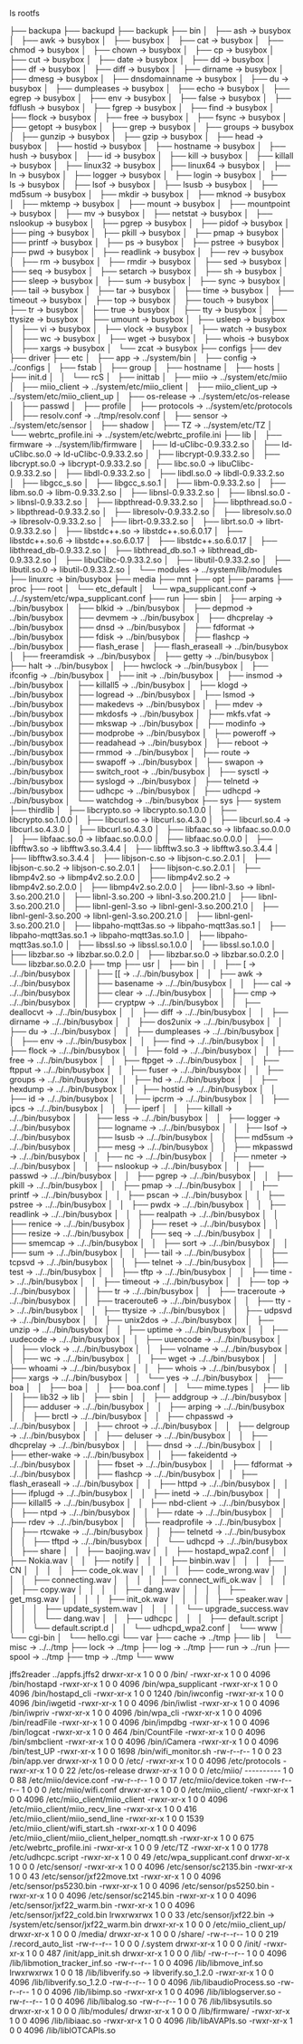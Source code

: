ls rootfs

├── backupa
├── backupd
├── backupk
├── bin
│   ├── ash -> busybox
│   ├── awk -> busybox
│   ├── busybox
│   ├── cat -> busybox
│   ├── chmod -> busybox
│   ├── chown -> busybox
│   ├── cp -> busybox
│   ├── cut -> busybox
│   ├── date -> busybox
│   ├── dd -> busybox
│   ├── df -> busybox
│   ├── diff -> busybox
│   ├── dirname -> busybox
│   ├── dmesg -> busybox
│   ├── dnsdomainname -> busybox
│   ├── du -> busybox
│   ├── dumpleases -> busybox
│   ├── echo -> busybox
│   ├── egrep -> busybox
│   ├── env -> busybox
│   ├── false -> busybox
│   ├── fdflush -> busybox
│   ├── fgrep -> busybox
│   ├── find -> busybox
│   ├── flock -> busybox
│   ├── free -> busybox
│   ├── fsync -> busybox
│   ├── getopt -> busybox
│   ├── grep -> busybox
│   ├── groups -> busybox
│   ├── gunzip -> busybox
│   ├── gzip -> busybox
│   ├── head -> busybox
│   ├── hostid -> busybox
│   ├── hostname -> busybox
│   ├── hush -> busybox
│   ├── id -> busybox
│   ├── kill -> busybox
│   ├── killall -> busybox
│   ├── linux32 -> busybox
│   ├── linux64 -> busybox
│   ├── ln -> busybox
│   ├── logger -> busybox
│   ├── login -> busybox
│   ├── ls -> busybox
│   ├── lsof -> busybox
│   ├── lsusb -> busybox
│   ├── md5sum -> busybox
│   ├── mkdir -> busybox
│   ├── mknod -> busybox
│   ├── mktemp -> busybox
│   ├── mount -> busybox
│   ├── mountpoint -> busybox
│   ├── mv -> busybox
│   ├── netstat -> busybox
│   ├── nslookup -> busybox
│   ├── pgrep -> busybox
│   ├── pidof -> busybox
│   ├── ping -> busybox
│   ├── pkill -> busybox
│   ├── pmap -> busybox
│   ├── printf -> busybox
│   ├── ps -> busybox
│   ├── pstree -> busybox
│   ├── pwd -> busybox
│   ├── readlink -> busybox
│   ├── rev -> busybox
│   ├── rm -> busybox
│   ├── rmdir -> busybox
│   ├── sed -> busybox
│   ├── seq -> busybox
│   ├── setarch -> busybox
│   ├── sh -> busybox
│   ├── sleep -> busybox
│   ├── sum -> busybox
│   ├── sync -> busybox
│   ├── tail -> busybox
│   ├── tar -> busybox
│   ├── time -> busybox
│   ├── timeout -> busybox
│   ├── top -> busybox
│   ├── touch -> busybox
│   ├── tr -> busybox
│   ├── true -> busybox
│   ├── tty -> busybox
│   ├── ttysize -> busybox
│   ├── umount -> busybox
│   ├── usleep -> busybox
│   ├── vi -> busybox
│   ├── vlock -> busybox
│   ├── watch -> busybox
│   ├── wc -> busybox
│   ├── wget -> busybox
│   ├── whois -> busybox
│   ├── xargs -> busybox
│   └── zcat -> busybox
├── configs
├── dev
├── driver
├── etc
│   ├── app -> ../system/bin
│   ├── config -> ../configs
│   ├── fstab
│   ├── group
│   ├── hostname
│   ├── hosts
│   ├── init.d
│   │   └── rcS
│   ├── inittab
│   ├── miio -> ../system/etc/miio
│   ├── miio_client -> ../system/etc/miio_client
│   ├── miio_client_up -> ../system/etc/miio_client_up
│   ├── os-release -> ../system/etc/os-release
│   ├── passwd
│   ├── profile
│   ├── protocols -> ../system/etc/protocols
│   ├── resolv.conf -> ../tmp/resolv.conf
│   ├── sensor -> ../system/etc/sensor
│   ├── shadow
│   ├── TZ -> ../system/etc/TZ
│   └── webrtc_profile.ini -> ../system/etc/webrtc_profile.ini
├── lib
│   ├── firmware -> ../system/lib/firmware
│   ├── ld-uClibc-0.9.33.2.so
│   ├── ld-uClibc.so.0 -> ld-uClibc-0.9.33.2.so
│   ├── libcrypt-0.9.33.2.so
│   ├── libcrypt.so.0 -> libcrypt-0.9.33.2.so
│   ├── libc.so.0 -> libuClibc-0.9.33.2.so
│   ├── libdl-0.9.33.2.so
│   ├── libdl.so.0 -> libdl-0.9.33.2.so
│   ├── libgcc_s.so
│   ├── libgcc_s.so.1
│   ├── libm-0.9.33.2.so
│   ├── libm.so.0 -> libm-0.9.33.2.so
│   ├── libnsl-0.9.33.2.so
│   ├── libnsl.so.0 -> libnsl-0.9.33.2.so
│   ├── libpthread-0.9.33.2.so
│   ├── libpthread.so.0 -> libpthread-0.9.33.2.so
│   ├── libresolv-0.9.33.2.so
│   ├── libresolv.so.0 -> libresolv-0.9.33.2.so
│   ├── librt-0.9.33.2.so
│   ├── librt.so.0 -> librt-0.9.33.2.so
│   ├── libstdc++.so -> libstdc++.so.6.0.17
│   ├── libstdc++.so.6 -> libstdc++.so.6.0.17
│   ├── libstdc++.so.6.0.17
│   ├── libthread_db-0.9.33.2.so
│   ├── libthread_db.so.1 -> libthread_db-0.9.33.2.so
│   ├── libuClibc-0.9.33.2.so
│   ├── libutil-0.9.33.2.so
│   ├── libutil.so.0 -> libutil-0.9.33.2.so
│   └── modules -> ../system/lib/modules
├── linuxrc -> bin/busybox
├── media
├── mnt
├── opt
├── params
├── proc
├── root
│   └── etc_default
│       └── wpa_supplicant.conf -> ../../system/etc/wpa_supplicant.conf
├── run
├── sbin
│   ├── arping -> ../bin/busybox
│   ├── blkid -> ../bin/busybox
│   ├── depmod -> ../bin/busybox
│   ├── devmem -> ../bin/busybox
│   ├── dhcprelay -> ../bin/busybox
│   ├── dnsd -> ../bin/busybox
│   ├── fdformat -> ../bin/busybox
│   ├── fdisk -> ../bin/busybox
│   ├── flashcp -> ../bin/busybox
│   ├── flash_erase
│   ├── flash_eraseall -> ../bin/busybox
│   ├── freeramdisk -> ../bin/busybox
│   ├── getty -> ../bin/busybox
│   ├── halt -> ../bin/busybox
│   ├── hwclock -> ../bin/busybox
│   ├── ifconfig -> ../bin/busybox
│   ├── init -> ../bin/busybox
│   ├── insmod -> ../bin/busybox
│   ├── killall5 -> ../bin/busybox
│   ├── klogd -> ../bin/busybox
│   ├── logread -> ../bin/busybox
│   ├── lsmod -> ../bin/busybox
│   ├── makedevs -> ../bin/busybox
│   ├── mdev -> ../bin/busybox
│   ├── mkdosfs -> ../bin/busybox
│   ├── mkfs.vfat -> ../bin/busybox
│   ├── mkswap -> ../bin/busybox
│   ├── modinfo -> ../bin/busybox
│   ├── modprobe -> ../bin/busybox
│   ├── poweroff -> ../bin/busybox
│   ├── readahead -> ../bin/busybox
│   ├── reboot -> ../bin/busybox
│   ├── rmmod -> ../bin/busybox
│   ├── route -> ../bin/busybox
│   ├── swapoff -> ../bin/busybox
│   ├── swapon -> ../bin/busybox
│   ├── switch_root -> ../bin/busybox
│   ├── sysctl -> ../bin/busybox
│   ├── syslogd -> ../bin/busybox
│   ├── telnetd -> ../bin/busybox
│   ├── udhcpc -> ../bin/busybox
│   ├── udhcpd -> ../bin/busybox
│   └── watchdog -> ../bin/busybox
├── sys
├── system
├── thirdlib
│   ├── libcrypto.so -> libcrypto.so.1.0.0
│   ├── libcrypto.so.1.0.0
│   ├── libcurl.so -> libcurl.so.4.3.0
│   ├── libcurl.so.4 -> libcurl.so.4.3.0
│   ├── libcurl.so.4.3.0
│   ├── libfaac.so -> libfaac.so.0.0.0
│   ├── libfaac.so.0 -> libfaac.so.0.0.0
│   ├── libfaac.so.0.0.0
│   ├── libfftw3.so -> libfftw3.so.3.4.4
│   ├── libfftw3.so.3 -> libfftw3.so.3.4.4
│   ├── libfftw3.so.3.4.4
│   ├── libjson-c.so -> libjson-c.so.2.0.1
│   ├── libjson-c.so.2 -> libjson-c.so.2.0.1
│   ├── libjson-c.so.2.0.1
│   ├── libmp4v2.so -> libmp4v2.so.2.0.0
│   ├── libmp4v2.so.2 -> libmp4v2.so.2.0.0
│   ├── libmp4v2.so.2.0.0
│   ├── libnl-3.so -> libnl-3.so.200.21.0
│   ├── libnl-3.so.200 -> libnl-3.so.200.21.0
│   ├── libnl-3.so.200.21.0
│   ├── libnl-genl-3.so -> libnl-genl-3.so.200.21.0
│   ├── libnl-genl-3.so.200 -> libnl-genl-3.so.200.21.0
│   ├── libnl-genl-3.so.200.21.0
│   ├── libpaho-mqtt3as.so -> libpaho-mqtt3as.so.1
│   ├── libpaho-mqtt3as.so.1 -> libpaho-mqtt3as.so.1.0
│   ├── libpaho-mqtt3as.so.1.0
│   ├── libssl.so -> libssl.so.1.0.0
│   ├── libssl.so.1.0.0
│   ├── libzbar.so -> libzbar.so.0.2.0
│   ├── libzbar.so.0 -> libzbar.so.0.2.0
│   └── libzbar.so.0.2.0
├── tmp
├── usr
│   ├── bin
│   │   ├── [ -> ../../bin/busybox
│   │   ├── [[ -> ../../bin/busybox
│   │   ├── awk -> ../../bin/busybox
│   │   ├── basename -> ../../bin/busybox
│   │   ├── cal -> ../../bin/busybox
│   │   ├── clear -> ../../bin/busybox
│   │   ├── cmp -> ../../bin/busybox
│   │   ├── cryptpw -> ../../bin/busybox
│   │   ├── deallocvt -> ../../bin/busybox
│   │   ├── diff -> ../../bin/busybox
│   │   ├── dirname -> ../../bin/busybox
│   │   ├── dos2unix -> ../../bin/busybox
│   │   ├── du -> ../../bin/busybox
│   │   ├── dumpleases -> ../../bin/busybox
│   │   ├── env -> ../../bin/busybox
│   │   ├── find -> ../../bin/busybox
│   │   ├── flock -> ../../bin/busybox
│   │   ├── fold -> ../../bin/busybox
│   │   ├── free -> ../../bin/busybox
│   │   ├── ftpget -> ../../bin/busybox
│   │   ├── ftpput -> ../../bin/busybox
│   │   ├── fuser -> ../../bin/busybox
│   │   ├── groups -> ../../bin/busybox
│   │   ├── hd -> ../../bin/busybox
│   │   ├── hexdump -> ../../bin/busybox
│   │   ├── hostid -> ../../bin/busybox
│   │   ├── id -> ../../bin/busybox
│   │   ├── ipcrm -> ../../bin/busybox
│   │   ├── ipcs -> ../../bin/busybox
│   │   ├── iperf
│   │   ├── killall -> ../../bin/busybox
│   │   ├── less -> ../../bin/busybox
│   │   ├── logger -> ../../bin/busybox
│   │   ├── logname -> ../../bin/busybox
│   │   ├── lsof -> ../../bin/busybox
│   │   ├── lsusb -> ../../bin/busybox
│   │   ├── md5sum -> ../../bin/busybox
│   │   ├── mesg -> ../../bin/busybox
│   │   ├── mkpasswd -> ../../bin/busybox
│   │   ├── nc -> ../../bin/busybox
│   │   ├── nmeter -> ../../bin/busybox
│   │   ├── nslookup -> ../../bin/busybox
│   │   ├── passwd -> ../../bin/busybox
│   │   ├── pgrep -> ../../bin/busybox
│   │   ├── pkill -> ../../bin/busybox
│   │   ├── pmap -> ../../bin/busybox
│   │   ├── printf -> ../../bin/busybox
│   │   ├── pscan -> ../../bin/busybox
│   │   ├── pstree -> ../../bin/busybox
│   │   ├── pwdx -> ../../bin/busybox
│   │   ├── readlink -> ../../bin/busybox
│   │   ├── realpath -> ../../bin/busybox
│   │   ├── renice -> ../../bin/busybox
│   │   ├── reset -> ../../bin/busybox
│   │   ├── resize -> ../../bin/busybox
│   │   ├── seq -> ../../bin/busybox
│   │   ├── smemcap -> ../../bin/busybox
│   │   ├── sort -> ../../bin/busybox
│   │   ├── sum -> ../../bin/busybox
│   │   ├── tail -> ../../bin/busybox
│   │   ├── tcpsvd -> ../../bin/busybox
│   │   ├── telnet -> ../../bin/busybox
│   │   ├── test -> ../../bin/busybox
│   │   ├── tftp -> ../../bin/busybox
│   │   ├── time -> ../../bin/busybox
│   │   ├── timeout -> ../../bin/busybox
│   │   ├── top -> ../../bin/busybox
│   │   ├── tr -> ../../bin/busybox
│   │   ├── traceroute -> ../../bin/busybox
│   │   ├── traceroute6 -> ../../bin/busybox
│   │   ├── tty -> ../../bin/busybox
│   │   ├── ttysize -> ../../bin/busybox
│   │   ├── udpsvd -> ../../bin/busybox
│   │   ├── unix2dos -> ../../bin/busybox
│   │   ├── unzip -> ../../bin/busybox
│   │   ├── uptime -> ../../bin/busybox
│   │   ├── uudecode -> ../../bin/busybox
│   │   ├── uuencode -> ../../bin/busybox
│   │   ├── vlock -> ../../bin/busybox
│   │   ├── volname -> ../../bin/busybox
│   │   ├── wc -> ../../bin/busybox
│   │   ├── wget -> ../../bin/busybox
│   │   ├── whoami -> ../../bin/busybox
│   │   ├── whois -> ../../bin/busybox
│   │   ├── xargs -> ../../bin/busybox
│   │   └── yes -> ../../bin/busybox
│   ├── boa
│   │   ├── boa
│   │   ├── boa.conf
│   │   └── mime.types
│   ├── lib
│   ├── lib32 -> lib
│   ├── sbin
│   │   ├── addgroup -> ../../bin/busybox
│   │   ├── adduser -> ../../bin/busybox
│   │   ├── arping -> ../../bin/busybox
│   │   ├── brctl -> ../../bin/busybox
│   │   ├── chpasswd -> ../../bin/busybox
│   │   ├── chroot -> ../../bin/busybox
│   │   ├── delgroup -> ../../bin/busybox
│   │   ├── deluser -> ../../bin/busybox
│   │   ├── dhcprelay -> ../../bin/busybox
│   │   ├── dnsd -> ../../bin/busybox
│   │   ├── ether-wake -> ../../bin/busybox
│   │   ├── fakeidentd -> ../../bin/busybox
│   │   ├── fbset -> ../../bin/busybox
│   │   ├── fdformat -> ../../bin/busybox
│   │   ├── flashcp -> ../../bin/busybox
│   │   ├── flash_eraseall -> ../../bin/busybox
│   │   ├── httpd -> ../../bin/busybox
│   │   ├── ifplugd -> ../../bin/busybox
│   │   ├── inetd -> ../../bin/busybox
│   │   ├── killall5 -> ../../bin/busybox
│   │   ├── nbd-client -> ../../bin/busybox
│   │   ├── ntpd -> ../../bin/busybox
│   │   ├── rdate -> ../../bin/busybox
│   │   ├── rdev -> ../../bin/busybox
│   │   ├── readprofile -> ../../bin/busybox
│   │   ├── rtcwake -> ../../bin/busybox
│   │   ├── telnetd -> ../../bin/busybox
│   │   ├── tftpd -> ../../bin/busybox
│   │   └── udhcpd -> ../../bin/busybox
│   ├── share
│   │   ├── baojing.wav
│   │   ├── hostapd_wpa2.conf
│   │   ├── Nokia.wav
│   │   ├── notify
│   │   │   ├── binbin.wav
│   │   │   ├── CN
│   │   │   │   ├── code_ok.wav
│   │   │   │   ├── code_wrong.wav
│   │   │   │   ├── connecting.wav
│   │   │   │   ├── connect_wifi_ok.wav
│   │   │   │   ├── copy.wav
│   │   │   │   ├── dang.wav
│   │   │   │   ├── get_msg.wav
│   │   │   │   ├── init_ok.wav
│   │   │   │   ├── speaker.wav
│   │   │   │   ├── update_system.wav
│   │   │   │   └── upgrade_success.wav
│   │   │   └── dang.wav
│   │   ├── udhcpc
│   │   │   ├── default.script
│   │   │   └── default.script.d
│   │   └── udhcpd_wpa2.conf
│   └── www
│       └── cgi-bin
│           └── hello.cgi
└── var
    ├── cache -> ../tmp
    ├── lib
    │   └── misc -> ../../tmp
    ├── lock -> ../tmp
    ├── log -> ../tmp
    ├── run -> ../run
    ├── spool -> ../tmp
    ├── tmp -> ../tmp
    └── www


jffs2reader ../appfs.jffs2 
drwxr-xr-x 1    0        0                0 /bin/
-rwxr-xr-x 1    0        0             4096 /bin/hostapd 
-rwxr-xr-x 1    0        0             4096 /bin/wpa_supplicant 
-rwxr-xr-x 1    0        0             4096 /bin/hostapd_cli 
-rwxr-xr-x 1    0        0             1240 /bin/iwconfig 
-rwxr-xr-x 1    0        0             4096 /bin/iwgetid 
-rwxr-xr-x 1    0        0             4096 /bin/iwlist 
-rwxr-xr-x 1    0        0             4096 /bin/iwpriv 
-rwxr-xr-x 1    0        0             4096 /bin/wpa_cli 
-rwxr-xr-x 1    0        0             4096 /bin/readFile 
-rwxr-xr-x 1    0        0             4096 /bin/impdbg 
-rwxr-xr-x 1    0        0             4096 /bin/logcat 
-rwxr-xr-x 1    0        0              464 /bin/CountFile 
-rwxr-xr-x 1    0        0             4096 /bin/smbclient 
-rwxr-xr-x 1    0        0             4096 /bin/iCamera 
-rwxr-xr-x 1    0        0             4096 /bin/test_UP 
-rwxr-xr-x 1    0        0             1698 /bin/wifi_monitor.sh 
-rw-r--r-- 1    0        0               23 /bin/app.ver 
drwxr-xr-x 1    0        0                0 /etc/
-rwxr-xr-x 1    0        0             4096 /etc/protocols 
-rwxr-xr-x 1    0        0               22 /etc/os-release 
drwxr-xr-x 1    0        0                0 /etc/miio/
---------- 1    0        0               88 /etc/miio/device.conf 
-rw-r--r-- 1    0        0               17 /etc/miio/device.token 
-rw-r--r-- 1    0        0                0 /etc/miio/wifi.conf 
drwxr-xr-x 1    0        0                0 /etc/miio_client/
-rwxr-xr-x 1    0        0             4096 /etc/miio_client/miio_client 
-rwxr-xr-x 1    0        0             4096 /etc/miio_client/miio_recv_line 
-rwxr-xr-x 1    0        0              416 /etc/miio_client/miio_send_line 
-rwxr-xr-x 1    0        0             1539 /etc/miio_client/wifi_start.sh 
-rwxr-xr-x 1    0        0             4096 /etc/miio_client/miio_client_helper_nomqtt.sh 
-rwxr-xr-x 1    0        0              675 /etc/webrtc_profile.ini 
-rwxr-xr-x 1    0        0                9 /etc/TZ 
-rwxr-xr-x 1    0        0             1778 /etc/udhcpc.script 
-rwxr-xr-x 1    0        0               49 /etc/wpa_supplicant.conf 
drwxr-xr-x 1    0        0                0 /etc/sensor/
-rwxr-xr-x 1    0        0             4096 /etc/sensor/sc2135.bin 
-rwxr-xr-x 1    0        0               43 /etc/sensor/jxf22move.txt 
-rwxr-xr-x 1    0        0             4096 /etc/sensor/ps5230.bin 
-rwxr-xr-x 1    0        0             4096 /etc/sensor/ps5250.bin 
-rwxr-xr-x 1    0        0             4096 /etc/sensor/sc2145.bin 
-rwxr-xr-x 1    0        0             4096 /etc/sensor/jxf22_warm.bin 
-rwxr-xr-x 1    0        0             4096 /etc/sensor/jxf22_cold.bin 
lrwxrwxrwx 1    0        0               33 /etc/sensor/jxf22.bin  -> /system/etc/sensor/jxf22_warm.bin
drwxr-xr-x 1    0        0                0 /etc/miio_client_up/
drwxr-xr-x 1    0        0                0 /media/
drwxr-xr-x 1    0        0                0 /share/
-rw-r--r-- 1    0        0              219 /.record_auto_list 
-rw-r--r-- 1    0        0                0 /.system 
drwxr-xr-x 1    0        0                0 /init/
-rwxr-xr-x 1    0        0              487 /init/app_init.sh 
drwxr-xr-x 1    0        0                0 /lib/
-rw-r--r-- 1    0        0             4096 /lib/libmotion_tracker_inf.so 
-rw-r--r-- 1    0        0             4096 /lib/libmove_inf.so 
lrwxrwxrwx 1    0        0               18 /lib/libverify.so  -> libverify.so_1.2.0
-rwxr-xr-x 1    0        0             4096 /lib/libverify.so_1.2.0 
-rw-r--r-- 1    0        0             4096 /lib/libaudioProcess.so 
-rw-r--r-- 1    0        0             4096 /lib/libimp.so 
-rwxr-xr-x 1    0        0             4096 /lib/liblogserver.so 
-rw-r--r-- 1    0        0             4096 /lib/libalog.so 
-rw-r--r-- 1    0        0               76 /lib/libsysutils.so 
drwxr-xr-x 1    0        0                0 /lib/modules/
drwxr-xr-x 1    0        0                0 /lib/firmware/
-rwxr-xr-x 1    0        0             4096 /lib/libiaac.so 
-rwxr-xr-x 1    0        0             4096 /lib/libAVAPIs.so 
-rwxr-xr-x 1    0        0             4096 /lib/libIOTCAPIs.so 









